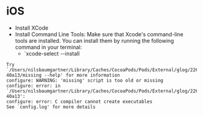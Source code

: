 # iOS

- Install XCode
- Install Command Line Tools: Make sure that Xcode's command-line tools are installed. You can install them by running the following command in your terminal:
  - `xcode-select --install
```
Try `/Users/nilsbaumgartner/Library/Caches/CocoaPods/Pods/External/glog/2263bd123499e5b93b5efe24871be317-40a13/missing --help' for more information
configure: WARNING: 'missing' script is too old or missing
configure: error: in `/Users/nilsbaumgartner/Library/Caches/CocoaPods/Pods/External/glog/2263bd123499e5b93b5efe24871be317-40a13':
configure: error: C compiler cannot create executables
See `config.log' for more details
```

